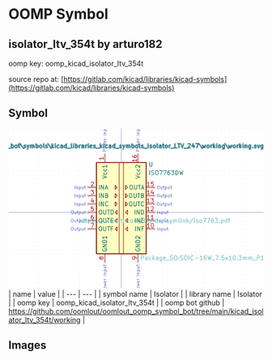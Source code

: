 # OOMP Symbol  
## isolator_ltv_354t  by arturo182  
  
oomp key: oomp_kicad_isolator_ltv_354t  
  
source repo at: [https://gitlab.com/kicad/libraries/kicad-symbols](https://gitlab.com/kicad/libraries/kicad-symbols)  
## Symbol  
  
[![working.png](working_600.png)](working.png)  
| name | value | 
| --- | --- | 
| symbol name | Isolator | 
| library name | Isolator | 
| oomp key | oomp_kicad_isolator_ltv_354t | 
| oomp bot github | https://github.com/oomlout/oomlout_oomp_symbol_bot/tree/main/kicad_isolator_ltv_354t/working | 
## Images  
